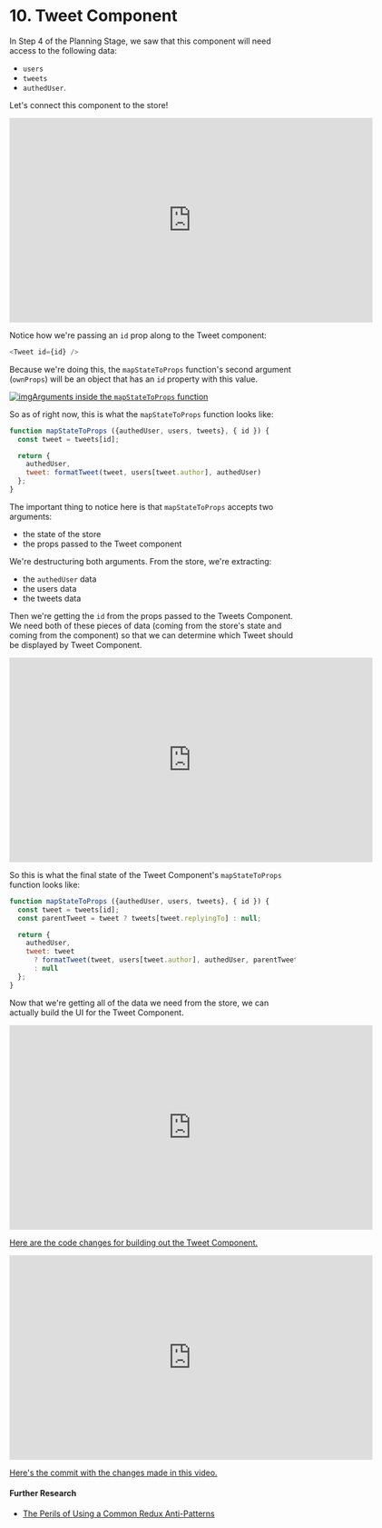 # 10. Tweet Component

In Step 4 of the Planning Stage, we saw that this component will need access to the following data:

- `users`
- `tweets`
- `authedUser`. 

Let's connect this component to the store!



<iframe allowfullscreen="1" allow="accelerometer; autoplay; encrypted-media; gyroscope; picture-in-picture" title="YouTube video player" src="https://www.youtube.com/embed/Q6sAKQaQTJ8?showinfo=0&amp;rel=0&amp;autohide=1&amp;vq=hd720&amp;hl=en-us&amp;cc_load_policy=0&amp;enablejsapi=1&amp;origin=https%3A%2F%2Fclassroom.udacity.com&amp;widgetid=245" id="widget246" width="640" height="360" frameborder="0"></iframe>



Notice how we're passing an `id` prop along to the Tweet component:

```js
<Tweet id={id} />
```

Because we're doing this, the `mapStateToProps` function's second argument (`ownProps`) will be an object that has an `id` property with this value.



[![img](https://video.udacity-data.com/topher/2018/March/5abd6d97_untitled-diagram-21-4/untitled-diagram-21-4.png)Arguments inside the `mapStateToProps` function ](https://classroom.udacity.com/nanodegrees/nd019/parts/7dab5516-d1ae-45d3-b8f8-d782b5534caf/modules/221d27be-a830-49a3-9803-9aa4a114489c/lessons/f126db7d-157a-4b30-90de-17bd8b07208b/concepts/3be2fe87-b450-4384-a64f-c42e9756b0f6#)



So as of right now, this is what the `mapStateToProps` function looks like:

```js
function mapStateToProps ({authedUser, users, tweets}, { id }) {
  const tweet = tweets[id];

  return {
    authedUser,
    tweet: formatTweet(tweet, users[tweet.author], authedUser)
  };
}
```

The important thing to notice here is that `mapStateToProps` accepts two arguments:

- the state of the store
- the props passed to the Tweet component

We're destructuring both arguments. From the store, we're extracting:

- the `authedUser` data 
- the users data
- the tweets data

Then we're getting the `id` from the props passed to the  Tweets Component. We need both of these pieces of data (coming from the  store's state and coming from the component) so that we can determine  which Tweet should be displayed by Tweet Component.



<iframe allowfullscreen="1" allow="accelerometer; autoplay; encrypted-media; gyroscope; picture-in-picture" title="YouTube video player" src="https://www.youtube.com/embed/fNHUigCJpkY?showinfo=0&amp;rel=0&amp;autohide=1&amp;vq=hd720&amp;hl=en-us&amp;cc_load_policy=0&amp;enablejsapi=1&amp;origin=https%3A%2F%2Fclassroom.udacity.com&amp;widgetid=247" id="widget248" width="640" height="360" frameborder="0"></iframe>



So this is what the final state of the Tweet Component's `mapStateToProps` function looks like:

```js
function mapStateToProps ({authedUser, users, tweets}, { id }) {
  const tweet = tweets[id];
  const parentTweet = tweet ? tweets[tweet.replyingTo] : null;

  return {
    authedUser,
    tweet: tweet
      ? formatTweet(tweet, users[tweet.author], authedUser, parentTweet)
      : null
  };
}
```

Now that we're getting all of the data we need from the store, we can actually build the UI for the Tweet Component. 



<iframe allowfullscreen="1" allow="accelerometer; autoplay; encrypted-media; gyroscope; picture-in-picture" title="YouTube video player" src="https://www.youtube.com/embed/es890SLMDqM?showinfo=0&amp;rel=0&amp;autohide=1&amp;vq=hd720&amp;hl=en-us&amp;cc_load_policy=0&amp;enablejsapi=1&amp;origin=https%3A%2F%2Fclassroom.udacity.com&amp;widgetid=249" id="widget250" width="640" height="360" frameborder="0"></iframe>



[Here are the code changes for building out the Tweet Component.](https://github.com/udacity/reactnd-chirper-app/commit/6db39add5b99c8e4996896ff3454c0239de4d5cc)



<iframe allowfullscreen="1" allow="accelerometer; autoplay; encrypted-media; gyroscope; picture-in-picture" title="YouTube video player" src="https://www.youtube.com/embed/FvmgIlJPjQ8?showinfo=0&amp;rel=0&amp;autohide=1&amp;vq=hd720&amp;hl=en-us&amp;cc_load_policy=0&amp;enablejsapi=1&amp;origin=https%3A%2F%2Fclassroom.udacity.com&amp;widgetid=251" id="widget252" width="640" height="360" frameborder="0"></iframe>



[Here's the commit with the changes made in this video.](https://github.com/udacity/reactnd-chirper-app/commit/1fdbaaa20d45fbb94dc461405f756f17815f20fd)



#### Further Research

- [The Perils of Using a Common Redux Anti-Patterns](https://itnext.io/the-perils-of-using-a-common-redux-anti-pattern-344d778e59da)
